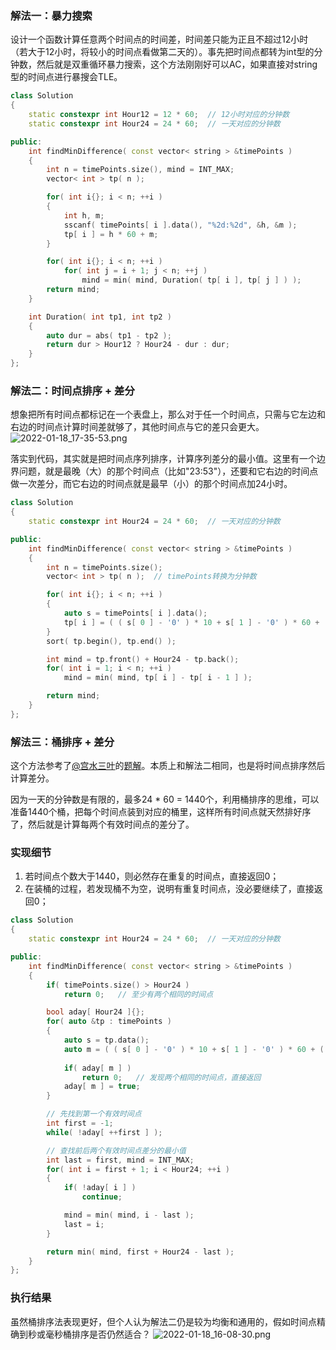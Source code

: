 ### 解法一：暴力搜索
设计一个函数计算任意两个时间点的时间差，时间差只能为正且不超过12小时（若大于12小时，将较小的时间点看做第二天的）。事先把时间点都转为int型的分钟数，然后就是双重循环暴力搜索，这个方法刚刚好可以AC，如果直接对string型的时间点进行暴搜会TLE。

```C++ []
class Solution
{
	static constexpr int Hour12 = 12 * 60;	// 12小时对应的分钟数
	static constexpr int Hour24 = 24 * 60;	// 一天对应的分钟数

public:
	int findMinDifference( const vector< string > &timePoints )
	{
		int n = timePoints.size(), mind = INT_MAX;
		vector< int > tp( n );

		for( int i{}; i < n; ++i )
		{
			int h, m;
			sscanf( timePoints[ i ].data(), "%2d:%2d", &h, &m );
			tp[ i ] = h * 60 + m;
		}

		for( int i{}; i < n; ++i )
			for( int j = i + 1; j < n; ++j )
				mind = min( mind, Duration( tp[ i ], tp[ j ] ) );
		return mind;
	}

	int Duration( int tp1, int tp2 )
	{
		auto dur = abs( tp1 - tp2 );
		return dur > Hour12 ? Hour24 - dur : dur;
	}
};
```

### 解法二：时间点排序 + 差分
想象把所有时间点都标记在一个表盘上，那么对于任一个时间点，只需与它左边和右边的时间点计算时间差就够了，其他时间点与它的差只会更大。
![2022-01-18_17-35-53.png](https://pic.leetcode-cn.com/1642564404-MIuuSE-2022-01-18_17-35-53.png)

落实到代码，其实就是把时间点序列排序，计算序列差分的最小值。这里有一个边界问题，就是最晚（大）的那个时间点（比如"23:53"），还要和它右边的时间点做一次差分，而它右边的时间点就是最早（小）的那个时间点加24小时。

```C++ []
class Solution
{
	static constexpr int Hour24 = 24 * 60;	// 一天对应的分钟数

public:
	int findMinDifference( const vector< string > &timePoints )
	{
		int n = timePoints.size();
		vector< int > tp( n );	// timePoints转换为分钟数

		for( int i{}; i < n; ++i )
		{
			auto s = timePoints[ i ].data();
			tp[ i ] = ( ( s[ 0 ] - '0' ) * 10 + s[ 1 ] - '0' ) * 60 + ( s[ 3 ] - '0' ) * 10 + s[ 4 ] - '0';
		}
		sort( tp.begin(), tp.end() );

		int mind = tp.front() + Hour24 - tp.back();
		for( int i = 1; i < n; ++i )
			mind = min( mind, tp[ i ] - tp[ i - 1 ] );

		return mind;
	}
};
```


### 解法三：桶排序 + 差分
这个方法参考了[@宫水三叶](/u/ac_oier/)的[题解](https://leetcode-cn.com/problems/minimum-time-difference/solution/gong-shui-san-xie-jian-dan-mo-ni-ti-by-a-eygg/)。本质上和解法二相同，也是将时间点排序然后计算差分。

因为一天的分钟数是有限的，最多24 * 60 = 1440个，利用桶排序的思维，可以准备1440个桶，把每个时间点装到对应的桶里，这样所有时间点就天然排好序了，然后就是计算每两个有效时间点的差分了。

### 实现细节
1. 若时间点个数大于1440，则必然存在重复的时间点，直接返回0；
2. 在装桶的过程，若发现桶不为空，说明有重复时间点，没必要继续了，直接返回0；

```C++ []
class Solution
{
	static constexpr int Hour24 = 24 * 60;	// 一天对应的分钟数

public:
	int findMinDifference( const vector< string > &timePoints )
	{
		if( timePoints.size() > Hour24 )
			return 0;	// 至少有两个相同的时间点

		bool aday[ Hour24 ]{};
		for( auto &tp : timePoints )
		{
			auto s = tp.data();
			auto m = ( ( s[ 0 ] - '0' ) * 10 + s[ 1 ] - '0' ) * 60 + ( s[ 3 ] - '0' ) * 10 + s[ 4 ] - '0';
			
			if( aday[ m ] )
				return 0;	// 发现两个相同的时间点，直接返回
			aday[ m ] = true;
		}

		// 先找到第一个有效时间点
		int first = -1;
		while( !aday[ ++first ] );

		// 查找前后两个有效时间点差分的最小值
		int last = first, mind = INT_MAX;
		for( int i = first + 1; i < Hour24; ++i )
		{
			if( !aday[ i ] )
				continue;

			mind = min( mind, i - last );
			last = i;
		}

		return min( mind, first + Hour24 - last );
	}
};
```

### 执行结果
虽然桶排序法表现更好，但个人认为解法二仍是较为均衡和通用的，假如时间点精确到秒或毫秒桶排序是否仍然适合？
![2022-01-18_16-08-30.png](https://pic.leetcode-cn.com/1642564361-huTetz-2022-01-18_16-08-30.png)
